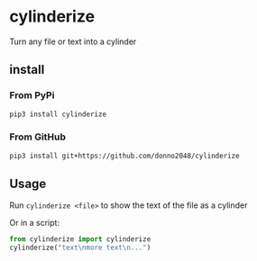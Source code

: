 # cylinderize

Turn any file or text into a cylinder

## install

### From PyPi

```sh
pip3 install cylinderize
```

### From GitHub

```sh
pip3 install git+https://github.com/donno2048/cylinderize
```

## Usage

Run `cylinderize <file>` to show the text of the file as a cylinder

Or in a script:

```py
from cylinderize import cylinderize
cylinderize("text\nmore text\n...")
```

